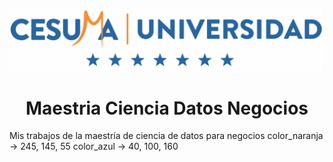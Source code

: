 ![](Logo_Cesuma.png)
# <center>Maestria Ciencia Datos Negocios

Mis trabajos de la maestría de ciencia de datos para negocios
color_naranja -> 245, 145, 55
color_azul -> 40, 100, 160